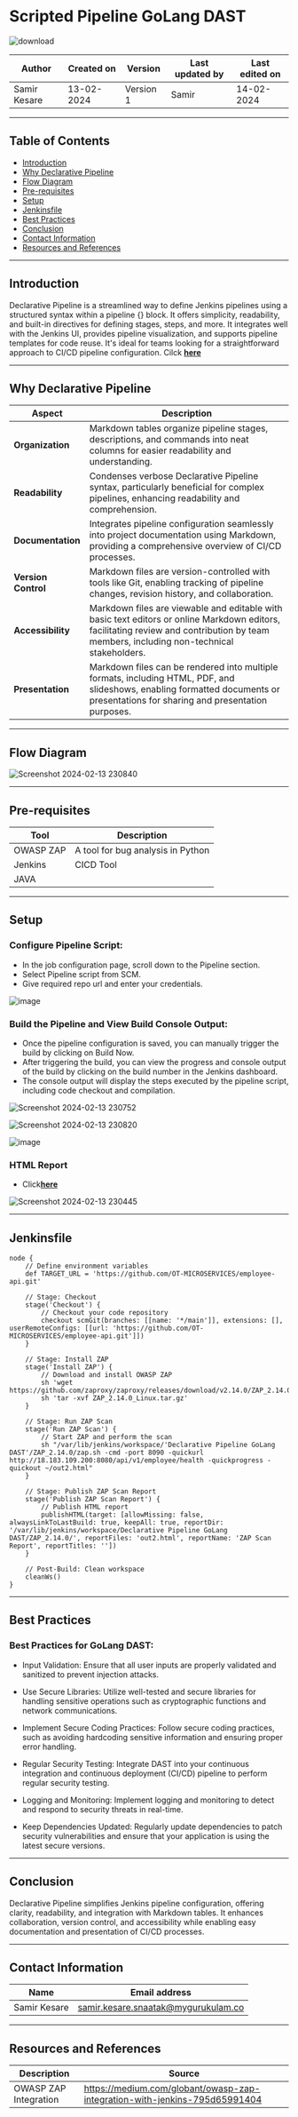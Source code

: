 # Scripted Pipeline GoLang DAST

![download](https://github.com/avengers-p7/Documentation/assets/156056570/a292f2dd-4795-4566-bfb6-014b634f76bf)



|   Author        |  Created on   |  Version   | Last updated by  | Last edited on |
| --------------- | --------------| -----------|----------------- | -------------- |
| Samir Kesare |  13-02-2024  |  Version 1 | Samir  | 14-02-2024    |

***
## Table of Contents
+ [Introduction](#Introduction)
+ [Why Declarative Pipeline](#Why-Declarative-Pipeline)
+ [Flow Diagram](#Flow-Diagram)
+ [Pre-requisites](#Pre-requisites)
+ [Setup](#Setup)
+ [Jenkinsfile](#Jenkinsfile)
+ [Best Practices](#Best-Practices)
+ [Conclusion](#Conclusion)
+ [Contact Information](#Contact-Information)
+ [Resources and References](#Resources-and-References)
  
***
## Introduction

Declarative Pipeline is a streamlined way to define Jenkins pipelines using a structured syntax within a pipeline {} block. It offers simplicity, readability, and built-in directives for defining stages, steps, and more. It integrates well with the Jenkins UI, provides pipeline visualization, and supports pipeline templates for code reuse. It's ideal for teams looking for a straightforward approach to CI/CD pipeline configuration. Cilck [**here**](https://github.com/avengers-p7/Documentation/blob/main/Application_CI/Implementation/GenericDoc/jenkinsPipeline.md)

***
## Why Declarative Pipeline
| Aspect          | Description                                                                                               |
|-----------------|-----------------------------------------------------------------------------------------------------------|
| **Organization**    | Markdown tables organize pipeline stages, descriptions, and commands into neat columns for easier readability and understanding. |
| **Readability**     | Condenses verbose Declarative Pipeline syntax, particularly beneficial for complex pipelines, enhancing readability and comprehension. |
| **Documentation**   | Integrates pipeline configuration seamlessly into project documentation using Markdown, providing a comprehensive overview of CI/CD processes. |
| **Version Control** | Markdown files are version-controlled with tools like Git, enabling tracking of pipeline changes, revision history, and collaboration. |
| **Accessibility**   | Markdown files are viewable and editable with basic text editors or online Markdown editors, facilitating review and contribution by team members, including non-technical stakeholders. |
| **Presentation**    | Markdown files can be rendered into multiple formats, including HTML, PDF, and slideshows, enabling formatted documents or presentations for sharing and presentation purposes. |

***
## Flow Diagram

![Screenshot 2024-02-13 230840](https://github.com/avengers-p7/Documentation/assets/156056570/ada5121d-79a9-4aa7-bafa-fc6c0ec0ddc9)


***
## Pre-requisites

| Tool   | Description                          | 
|--------|--------------------------------------|
| OWASP ZAP | A tool for bug analysis in Python | 
| Jenkins | CICD Tool                          |  
| JAVA    |                                    |
***
## Setup

### Configure Pipeline Script:

* In the job configuration page, scroll down to the Pipeline section.
* Select Pipeline script from SCM.
* Give required repo url and enter your credentials.

![image](https://github.com/avengers-p7/Documentation/assets/156056570/2cf29533-0104-4cc1-bcfb-68228f9037fa)


### Build the Pipeline and View Build Console Output:

* Once the pipeline configuration is saved, you can manually trigger the build by clicking on Build Now.
* After triggering the build, you can view the progress and console output of the build by clicking on the build number in the Jenkins dashboard.
* The console output will display the steps executed by the pipeline script, including code checkout and compilation.

![Screenshot 2024-02-13 230752](https://github.com/avengers-p7/Documentation/assets/156056570/efcd108d-7143-4d78-a04f-0165fd3d8780)

![Screenshot 2024-02-13 230820](https://github.com/avengers-p7/Documentation/assets/156056570/894ad8f2-48df-4e2b-ad31-3e2b39777cd3)

![image](https://github.com/avengers-p7/Documentation/assets/156056570/cf828930-5ea9-4374-ab7d-0891c94788f0)




### HTML Report

* Click[**here**](https://github.com/avengers-p7/Documentation/blob/main/Application_CI/Implementation/GolangCI/Declarative%20Pipeline%20GoLang%20DAST/Declarative%20Pipeline/HTML%20Report)

![Screenshot 2024-02-13 230445](https://github.com/avengers-p7/Documentation/assets/156056570/2414b727-8df0-454f-8bb6-eec702cf02c8)

***
## Jenkinsfile
```shell
node {
    // Define environment variables
    def TARGET_URL = 'https://github.com/OT-MICROSERVICES/employee-api.git'
    
    // Stage: Checkout
    stage('Checkout') {
        // Checkout your code repository
        checkout scmGit(branches: [[name: '*/main']], extensions: [], userRemoteConfigs: [[url: 'https://github.com/OT-MICROSERVICES/employee-api.git']])
    }
    
    // Stage: Install ZAP
    stage('Install ZAP') {
        // Download and install OWASP ZAP
        sh 'wget https://github.com/zaproxy/zaproxy/releases/download/v2.14.0/ZAP_2.14.0_Linux.tar.gz'
        sh 'tar -xvf ZAP_2.14.0_Linux.tar.gz'
    }
    
    // Stage: Run ZAP Scan
    stage('Run ZAP Scan') {
        // Start ZAP and perform the scan
        sh "/var/lib/jenkins/workspace/'Declarative Pipeline GoLang DAST'/ZAP_2.14.0/zap.sh -cmd -port 8090 -quickurl http://18.183.109.200:8080/api/v1/employee/health -quickprogress -quickout ~/out2.html"
    }
    
    // Stage: Publish ZAP Scan Report
    stage('Publish ZAP Scan Report') {
        // Publish HTML report
        publishHTML(target: [allowMissing: false, alwaysLinkToLastBuild: true, keepAll: true, reportDir: '/var/lib/jenkins/workspace/Declarative Pipeline GoLang DAST/ZAP_2.14.0/', reportFiles: 'out2.html', reportName: 'ZAP Scan Report', reportTitles: ''])
    }
    
    // Post-Build: Clean workspace
    cleanWs()
}

```

***
## Best Practices 

### Best Practices for GoLang DAST:
* Input Validation:
Ensure that all user inputs are properly validated and sanitized to prevent injection attacks.

* Use Secure Libraries:
Utilize well-tested and secure libraries for handling sensitive operations such as cryptographic functions and network communications.

* Implement Secure Coding Practices:
Follow secure coding practices, such as avoiding hardcoding sensitive information and ensuring proper error handling.

* Regular Security Testing:
Integrate DAST into your continuous integration and continuous deployment (CI/CD) pipeline to perform regular security testing.

* Logging and Monitoring:
Implement logging and monitoring to detect and respond to security threats in real-time.

* Keep Dependencies Updated:
Regularly update dependencies to patch security vulnerabilities and ensure that your application is using the latest secure versions.

***
## Conclusion

Declarative Pipeline simplifies Jenkins pipeline configuration, offering clarity, readability, and integration with Markdown tables. It enhances collaboration, version control, and accessibility while enabling easy documentation and presentation of CI/CD processes.

***
## Contact Information

| Name | Email address |
| ---- | ------------- |
| Samir Kesare | samir.kesare.snaatak@mygurukulam.co |

***
## Resources and References

|  **Description** |   **Source** |
| ---------------- | ------------ |
| OWASP ZAP Integration | https://medium.com/globant/owasp-zap-integration-with-jenkins-795d65991404 |

